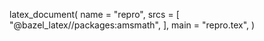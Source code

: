 
latex_document(
    name = "repro",
    srcs = [
        "@bazel_latex//packages:amsmath",
    ],
    main = "repro.tex",
)